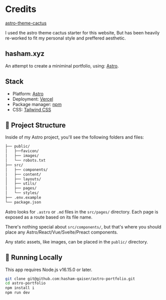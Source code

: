 # Credits

[astro-theme-cactus](https://github.com/chrismwilliams/astro-theme-cactus)

I used the astro theme cactus starter for this website, But has been heavily re-worked to fit my personal style and preffered aesthetic.

## hasham.xyz

An attempt to create a miniminal portfolio, using: [Astro](https://astro.build/).

## Stack

- Platform: [Astro](https://astro.build/)
- Deployment: [Vercel](https://vercel.com/)
- Package manager: [npm](https://www.npmjs.com/)
- CSS: [Tailwind CSS](https://tailwindcss.com/)

## 🚀 Project Structure

Inside of my Astro project, you'll see the following folders and files:

```bash
├── public/
│   ├──favicon/
│   ├── images/
│   └── robots.txt
├── src/
│   ├── components/
│   ├── content/
│   ├── layouts/
│   ├── utils/
│   ├── pages/
│   └── styles/
├── .env.example
└── package.json
```

Astro looks for `.astro` or `.md` files in the `src/pages/` directory. Each page is exposed as a route based on its file name.

There's nothing special about `src/components/`, but that's where you should place any Astro/React/Vue/Svelte/Preact components.

Any static assets, like images, can be placed in the `public/` directory.

## 🧞 Running Locally

This app requires Node.js v16.15.0 or later.

```bash
git clone git@github.com:hasham-qaiser/astro-portfolio.git
cd astro-portfolio
npm install i
npm run dev
```
